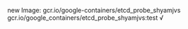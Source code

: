 new Image: gcr.io/google-containers/etcd_probe_shyamjvs
gcr.io/google_containers/etcd_probe_shyamjvs:test √

